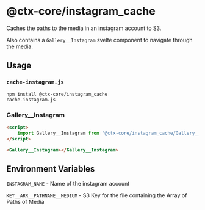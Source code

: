 # @ctx-core/instagram_cache

Caches the paths to the media in an instagram account to S3.

Also contains a `Gallery__Instagram` svelte component to navigate through the media.

## Usage

###  `cache-instagram.js`

```shell
npm install @ctx-core/instagram_cache
cache-instagram.js
```

### Gallery__Instagram

```html
<script>
	import Gallery__Instagram from '@ctx-core/instagram_cache/Gallery__Instagram.html'
</script>

<Gallery__Instagram></Gallery__Instagram>
```

## Environment Variables

`INSTAGRAM_NAME` -
	Name of the instagram account

`KEY__ARR__PATHNAME__MEDIUM` -
	S3 Key for the file containing the Array of Paths of Media
